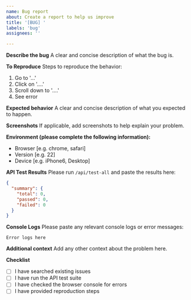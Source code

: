 ```yaml
---
name: Bug report
about: Create a report to help us improve
title: '[BUG] '
labels: 'bug'
assignees: ''

---
```


**Describe the bug**
A clear and concise description of what the bug is.

**To Reproduce**
Steps to reproduce the behavior:
1. Go to '...'
2. Click on '....'
3. Scroll down to '....'
4. See error

**Expected behavior**
A clear and concise description of what you expected to happen.

**Screenshots**
If applicable, add screenshots to help explain your problem.

**Environment (please complete the following information):**
 - Browser [e.g. chrome, safari]
 - Version [e.g. 22]
 - Device [e.g. iPhone6, Desktop]

**API Test Results**
Please run `/api/test-all` and paste the results here:

```json
{
  "summary": {
    "total": 0,
    "passed": 0,
    "failed": 0
  }
}
```

**Console Logs**
Please paste any relevant console logs or error messages:

```
Error logs here
```

**Additional context**
Add any other context about the problem here.

**Checklist**
- [ ] I have searched existing issues
- [ ] I have run the API test suite
- [ ] I have checked the browser console for errors
- [ ] I have provided reproduction steps
